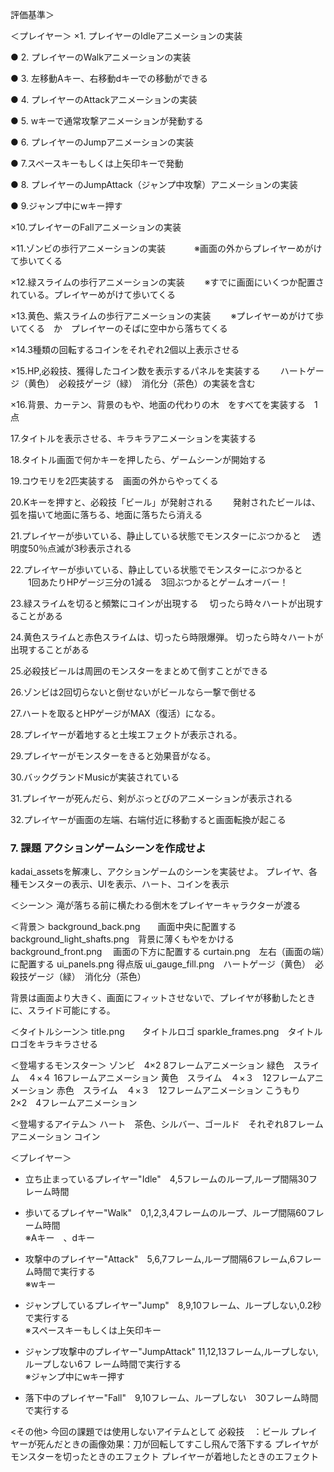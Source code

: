 評価基準＞

＜プレイヤー＞
×1. プレイヤーのIdleアニメーションの実装

● 2. プレイヤーのWalkアニメーションの実装

● 3. 左移動Aキー、右移動dキーでの移動ができる

● 4. プレイヤーのAttackアニメーションの実装

● 5. wキーで通常攻撃アニメーションが発動する

● 6. プレイヤーのJumpアニメーションの実装

● 7.スペースキーもしくは上矢印キーで発動  

● 8. プレイヤーのJumpAttack（ジャンプ中攻撃）アニメーションの実装

● 9.ジャンプ中にwキー押す  

×10.プレイヤーのFallアニメーションの実装

×11.ゾンビの歩行アニメーションの実装　
　　※画面の外からプレイヤーめがけて歩いてくる

×12.緑スライムの歩行アニメーションの実装
　　※すでに画面にいくつか配置されている。プレイヤーめがけて歩いてくる

×13.黄色、紫スライムの歩行アニメーションの実装
　　※プレイヤーめがけて歩いてくる　か　プレイヤーのそばに空中から落ちてくる

×14.3種類の回転するコインをそれぞれ2個以上表示させる

×15.HP,必殺技、獲得したコイン数を表示するパネルを実装する
　　ハートゲージ（黄色）　必殺技ゲージ（緑）　消化分（茶色）の実装を含む

×16.背景、カーテン、背景のもや、地面の代わりの木　をすべてを実装する　1点

17.タイトルを表示させる、キラキラアニメーションを実装する

18.タイトル画面で何かキーを押したら、ゲームシーンが開始する

19.コウモリを2匹実装する　画面の外からやってくる

20.Kキーを押すと、必殺技「ビール」が発射される
　　発射されたビールは、弧を描いて地面に落ちる、地面に落ちたら消える

21.プレイヤーが歩いている、静止している状態でモンスターにぶつかると
　透明度50％点滅が3秒表示される

22.プレイヤーが歩いている、静止している状態でモンスターにぶつかると
　　1回あたりHPゲージ三分の1減る　3回ぶつかるとゲームオーバー！

23.緑スライムを切ると頻繁にコインが出現する
　切ったら時々ハートが出現することがある

24.黄色スライムと赤色スライムは、切ったら時限爆弾。
切ったら時々ハートが出現することがある

25.必殺技ビールは周囲のモンスターをまとめて倒すことができる

26.ゾンビは2回切らないと倒せないがビールなら一撃で倒せる

27.ハートを取るとHPゲージがMAX（復活）になる。

28.プレイヤーが着地すると土埃エフェクトが表示される。

29.プレイヤーがモンスターをきると効果音がなる。

30.バックグランドMusicが実装されている

31.プレイヤーが死んだら、剣がぶっとびのアニメーションが表示される

32.プレイヤーが画面の左端、右端付近に移動すると画面転換が起こる
###  7. 課題  アクションゲームシーンを作成せよ
kadai_assetsを解凍し、アクションゲームのシーンを実装せよ。
プレイヤ、各種モンスターの表示、UIを表示、ハート、コインを表示

＜シーン＞
滝が落ちる前に横たわる倒木をプレイヤーキャラクターが渡る

＜背景＞
background_back.png　　画面中央に配置する　
background_light_shafts.png　背景に薄くもやをかける
background_front.png　 画面の下方に配置する
curtain.png　左右（画面の端）に配置する
ui_panels.png  得点版
ui_gauge_fill.png　ハートゲージ（黄色）　必殺技ゲージ（緑）　消化分（茶色）

背景は画面より大きく、画面にフィットさせないで、プレイヤが移動したときに、スライド可能にする。


＜タイトルシーン＞
title.png　　タイトルロゴ
sparkle_frames.png　タイトルロゴをキラキラさせる

＜登場するモンスター＞
ゾンビ　4×2 8フレームアニメーション
緑色　スライム　４×４ 16フレームアニメーション
黄色　スライム　４×３　12フレームアニメーション
赤色　スライム　４×３　12フレームアニメーション
こうもり　2×2　4フレームアニメーション

＜登場するアイテム＞
ハート　茶色、シルバー、ゴールド　それぞれ8フレームアニメーション
コイン

＜プレイヤー＞
- 立ち止まっているプレイヤー"Idle"　4,5フレームのループ,ループ間隔30フレーム時間  

- 歩いてるプレイヤー"Walk"　0,1,2,3,4フレームのループ、ループ間隔60フレーム時間  
※Aキー　、dキー  

- 攻撃中のプレイヤー"Attack"　5,6,7フレーム,ループ間隔6フレーム,6フレーム時間で実行する  
※wキー  

- ジャンプしているプレイヤー"Jump"　8,9,10フレーム、ループしない,0.2秒で実行する  
※スペースキーもしくは上矢印キー  

- ジャンプ攻撃中のプレイヤー"JumpAttack" 11,12,13フレーム,ループしない,ループしない6フ
レーム時間で実行する  
※ジャンプ中にwキー押す  

- 落下中のプレイヤー"Fall"　9,10フレーム、ループしない　30フレーム時間で実行する  

<その他>
今回の課題では使用しないアイテムとして
必殺技　：ビール
プレイヤーが死んだときの画像効果：刀が回転してすこし飛んで落下する
プレイヤがモンスターを切ったときのエフェクト
プレイヤーが着地したときのエフェクト
